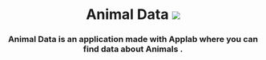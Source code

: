 <h1 align="center" > Animal Data  <img src="https://img.icons8.com/external-vitaliy-gorbachev-lineal-color-vitaly-gorbachev/30/000000/external-panther-jungle-vitaliy-gorbachev-lineal-color-vitaly-gorbachev.png"/></h1>
<h3 align="center" > Animal Data is an application made with Applab where you can find data about Animals .
